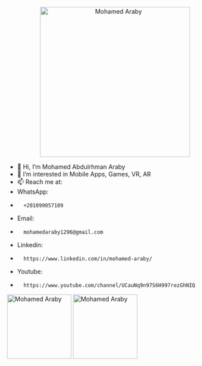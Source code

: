  <p align="center"><img src="https://github.com/mohamedaraby122/CodeForces-ProblemsSolutions/blob/master/araby.png" width="350" title="Mohamed Araby"> </p>

- 👋 Hi, I’m Mohamed Abdulrhman Araby
- 👀 I’m interested in Mobile Apps, Games, VR, AR
- 📫 Reach me at:
- WhatsApp:
-       +201099057109
- Email:
-       mohamedaraby1296@gmail.com
- Linkedin:
-       https://www.linkedin.com/in/mohamed-araby/
- Youtube:
-       https://www.youtube.com/channel/UCauNq9n97S6H997rezGhNIQ

  <p align="center">
 <img src="https://github.com/mohamedaraby122/CodeForces-ProblemsSolutions/blob/master/flutter.png" height="150" width="150" title="Mohamed Araby"> 
 <img src="https://github.com/mohamedaraby122/CodeForces-ProblemsSolutions/blob/master/unity.png"  height="150" width="150" title="Mohamed Araby"> 
</p>

<!---
mohamedaraby122/mohamedaraby122 is a ✨ special ✨ repository because its `README.md` (this file) appears on your GitHub profile.
You can click the Preview link to take a look at your changes.
--->
